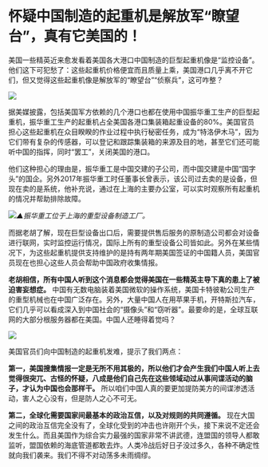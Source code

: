 # 怀疑中国制造的起重机是解放军“瞭望台”，真有它美国的！

美国一些精英近来愈发看着美国各大港口中国制造的巨型起重机像是“监控设备”。他们这下可犯愁了：这些起重机价格便宜而且质量上乘，美国港口几乎离不开它们，但又觉得这些起重机像是解放军的“瞭望台”“侦察兵”，这可咋整？

![](https://inews.gtimg.com/newsapp_bt/0/15715993768/1000)

据美媒披露，包括美国军方依赖的几个港口也都在使用中国振华重工生产的巨型起重机，振华重工生产的起重机占全美国各港口集装箱起重设备的80%。美国官员担心这些起重机在众目睽睽的作业过程中执行秘密任务，成为“特洛伊木马”，因为它们带有复杂的传感器，可以登记和跟踪集装箱的来源及目的地，甚至它们还可能听中国的指挥，同时“罢工”，关闭美国的港口。

他们这种担心的理由是，振华重工是中国交建的子公司，而中国交建是中国“国字头”的国企。另外2017年振华重工时任董事长曾表示，该公司过去卖的是设备，但现在卖的是系统，他补充说，通过在上海的主要办公室，可以实时观察所有起重机的情况并帮助排除故障。

![](https://inews.gtimg.com/newsapp_bt/0/15715993771/1000)_▲振华重工位于上海的重型设备制造工厂。_

而据老胡了解，现在巨型设备出口后，需要提供售后服务的原制造公司都会对设备进行联网，实时监控运行情况，国际上所有的重型设备公司皆如此。另外在某些情况下，为这些起重机提供支持维护的是持有两年期美国签证的中国籍人员，美国官员现在也担心这些人员会帮助中国政府收集情报。

**老胡相信，所有中国人听到这个消息都会觉得美国在一些精英主导下真的患上了被迫害妄想症。**
中国有无数电脑装着美国微软的操作系统，美国卡特彼勒公司生产的重型机械也在中国广泛存在。另外，大量中国人在用苹果手机，开特斯拉汽车，它们几乎可以看成深入到中国社会的“摄像头”和“窃听器”。最要命的是，全球互联网的大部分根服务器都在美国。中国人还睡得着觉吗？

![](https://inews.gtimg.com/newsapp_bt/0/15715993774/1000)

美国官员们向中国制造的起重机发难，提示了我们两点：

**第一，美国搜集情报一定是无所不用其极的，所以他们才会产生我们中国人听上去觉得很突兀、古怪的怀疑，八成是他们自己先在这些领域动过从事间谍活动的脑子，才认为中国也会那样干。**
所以咱们中国人真的要更加提防美方的间谍渗透活动，害人之心没有，但是防人之心不可无。

**第二，全球化需要国家间最基本的政治互信，以及对规则的共同遵循。**
现在大国之间的政治互信完全没有了，全球化受到的冲击也许刚开个头，接下来说不定还会发生什么。而且美国作为综合实力最强的国家非常不讲武德，连盟国的领导人都敢监听，盟国依赖的海底管道都敢去炸。人类冷战后好日子没过多久，各种不确定性就向我们袭来。我们不得不对动荡多未雨绸缪。

